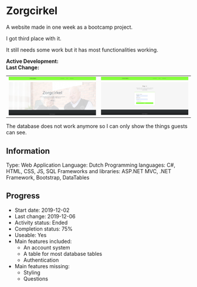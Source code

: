 # Zorgcirkel
A website made in one week as a bootcamp project.

I got third place with it.

It still needs some work but it has most functionalities working.

**Active Development:** <br>
**Last Change:** <br>

| | |
| :---: | :---: |
| ![](/Screenshots/1-Home.png) | ![](/Screenshots/2-Log_In.png) |

The database does not work anymore so I can only show the things guests can see.

## Information
Type: Web Application
Language: Dutch
Programming languages: C#, HTML, CSS, JS, SQL
Frameworks and libraries: ASP.NET MVC, .NET Framework, Bootstrap, DataTables

## Progress
- Start date: 2019-12-02
- Last change: 2019-12-06
- Activity status: Ended
- Completion status: 75%
- Useable: Yes
- Main features included: 
	- An account system
	- A table for most database tables
	- Authentication
- Main features missing: 
	- Styling
	- Questions
